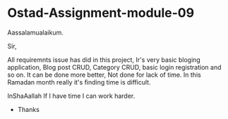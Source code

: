 # Ostad-Assignment-module-09

Aassalamualaikum.

Sir, 

All requiremnts issue has did in this project,
Ir's very basic bloging application, 
Blog post CRUD, Category CRUD, basic login registration and so on.
It can be done more better, Not done for lack of time. In this Ramadan month really it's finding time is difficult.

InShaAallah If I have time I can work harder.


- Thanks
